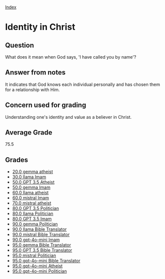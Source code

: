 
[Index](../index.md)
# Identity in Christ
## Question
What does it mean when God says, 'I have called you by name'?

## Answer from notes
It indicates that God knows each individual personally and has chosen them for a relationship with Him.

## Concern used for grading
Understanding one's identity and value as a believer in Christ.

## Average Grade
75.5

## Grades
 * [20.0 gemma atheist](../answers/gemma_atheist/Identity_in_Christ.md)
 * [30.0 llama Imam](../answers/llama_Imam/Identity_in_Christ.md)
 * [50.0 GPT 3.5 Atheist](../answers/GPT_3.5_Atheist/Identity_in_Christ.md)
 * [50.0 gemma Imam](../answers/gemma_Imam/Identity_in_Christ.md)
 * [60.0 llama atheist](../answers/llama_atheist/Identity_in_Christ.md)
 * [60.0 mistral Imam](../answers/mistral_Imam/Identity_in_Christ.md)
 * [70.0 mistral atheist](../answers/mistral_atheist/Identity_in_Christ.md)
 * [80.0 GPT 3.5 Politician](../answers/GPT_3.5_Politician/Identity_in_Christ.md)
 * [80.0 llama Politician](../answers/llama_Politician/Identity_in_Christ.md)
 * [80.0 GPT 3.5 Imam](../answers/GPT_3.5_Imam/Identity_in_Christ.md)
 * [90.0 gemma Politician](../answers/gemma_Politician/Identity_in_Christ.md)
 * [90.0 llama Bible Translator](../answers/llama_Bible_Translator/Identity_in_Christ.md)
 * [90.0 mistral Bible Translator](../answers/mistral_Bible_Translator/Identity_in_Christ.md)
 * [90.0 gpt-4o-mini Imam](../answers/gpt-4o-mini_Imam/Identity_in_Christ.md)
 * [95.0 gemma Bible Translator](../answers/gemma_Bible_Translator/Identity_in_Christ.md)
 * [95.0 GPT 3.5 Bible Translator](../answers/GPT_3.5_Bible_Translator/Identity_in_Christ.md)
 * [95.0 mistral Politician](../answers/mistral_Politician/Identity_in_Christ.md)
 * [95.0 gpt-4o-mini Bible Translator](../answers/gpt-4o-mini_Bible_Translator/Identity_in_Christ.md)
 * [95.0 gpt-4o-mini Atheist](../answers/gpt-4o-mini_Atheist/Identity_in_Christ.md)
 * [95.0 gpt-4o-mini Politician](../answers/gpt-4o-mini_Politician/Identity_in_Christ.md)
